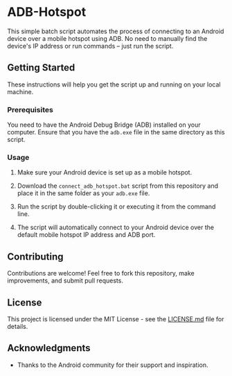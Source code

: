 # ADB-Hotspot

This simple batch script automates the process of connecting to an Android device over a mobile hotspot using ADB. No need to manually find the device's IP address or run commands – just run the script.

## Getting Started

These instructions will help you get the script up and running on your local machine.

### Prerequisites

You need to have the Android Debug Bridge (ADB) installed on your computer. Ensure that you have the `adb.exe` file in the same directory as this script.

### Usage

1. Make sure your Android device is set up as a mobile hotspot.

2. Download the `connect_adb_hotspot.bat` script from this repository and place it in the same folder as your `adb.exe` file.

3. Run the script by double-clicking it or executing it from the command line.

4. The script will automatically connect to your Android device over the default mobile hotspot IP address and ADB port.

## Contributing

Contributions are welcome! Feel free to fork this repository, make improvements, and submit pull requests.

## License

This project is licensed under the MIT License - see the [LICENSE.md](LICENSE.md) file for details.

## Acknowledgments

- Thanks to the Android community for their support and inspiration.

